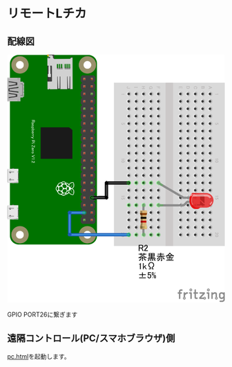 # リモートLチカ

## 配線図

![配線図](../hello-real-world/PiZero_gpio0.png "schematic")

GPIO PORT26に繋ぎます

## 遠隔コントロール(PC/スマホブラウザ)側

[pc.html](pc.html)を起動します。